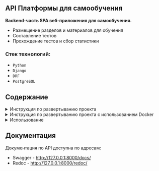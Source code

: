 ## API Платформы для самообучения

**Backend-часть SPA веб-приложения для самообучения.**

- Размещение разделов и материалов для обучения
- Составление тестов
- Прохождение тестов и сбор статистики

### Стек технологий:

- `Python`
- `Django`
- `DRF`
- `PostgreSQL`

## Содержание

<details>
<summary>Инструкция по развертыванию проекта</summary>

#### 1. Скопируйте проект любым удобным способом.

#### 2. Установите зависимости из файла pyproject.toml

#### 3. Создайте базу данных

#### 4. Настройте переменные окружения:

1. Создайте файл `.env` в корневой директории
2. Скопируйте в него содержимое файла `.env_example` и подставьте свои значения

#### 5. Примените миграции

```
python manage.py migrate
```

#### 6. Запустите сервер

```
python manage.py runserver
```

</details>

<details>
<summary>Инструкция по развертыванию проекта с использованием Docker</summary>

#### 1. Скопируйте проект любым удобным способом.

#### 2. Настройте переменные окружения:

1. Создайте файл `.env` в корневой директории
2. Скопируйте в него содержимое файла `.env_example` и подставьте свои значения

#### 3. Запустите команду, для сборки контейнеров в docker-compose

```
docker-compose up -d --build
```

Чтобы попасть в контейнер с приложением и выполнять в нем команды, введите

```
docker exec -it <'id_контейнера' или имя 'app'> bash
```

</details>

<details>
<summary>Использование</summary>

#### 1. Административная панель:

Для доступа к админке создайте суперпользователя

1. Для создания суперпользователя (админа) выполните команду
    ```
    python manage.py csu
    ```
   E-mail и пароль суперпользоветеля для входа в админку вы можете посмотреть в
   файле `/users/management/commands/csu.py`. При желании, вы можете задать свои e-mail и пароль

2. Откройте административную панель по адресу http://localhost:8000/admin/ и введите e-mail и пароль суперпользователя

#### 2. Фикстуры:

В директории ./fixtures есть .json файлы, которые можно использовать для наполнения базы данных

```
python manage.py loaddata ..._data.json
```

#### 2. Принцип работы:

- Разделы, материалы, списки вопросов и ответов формируются по CRUD через запросы к серверу или через админку.

- Доступ к функционалу доступен только авторизованным пользователям.

- Тестирование пользователей осуществляется через `GET`-запрос на адрес http://localhost:8000/testing/int:pk/ , где pk -
  это id списка с вопросами по теме. Далее нужно отправить `PATCH`-запрос с телом вида
```
{
    "answer_id": id
}
```
  где id - это айдишник ответа, который выбран как правильный. В конце тестирования будет выведена статистика с
  количеством правильных ответов.
- Чтобы пройти тестирование еще раз, нужно отправить `POST`-запрос на адрес http://localhost:8000/testing/int:pk/reset/
  для сброса результатов прошлого тестирования.

</details>

## Документация

Документация по API доступна по адресам:

- Swagger - http://127.0.0.1:8000/docs/
- Redoc - http://127.0.0.1:8000/redoc/
